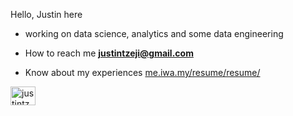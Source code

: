 Hello, Justin here

- working on data science, analytics and some data engineering

- How to reach me **justintzeji@gmail.com**

- Know about my experiences [me.iwa.my/resume/resume/](https://me.iwa.my/resume/resume/)

<p align="left">
<a href="https://linkedin.com/in/justintzeji" target="blank"><img align="center" src="https://raw.githubusercontent.com/rahuldkjain/github-profile-readme-generator/master/src/images/icons/Social/linked-in-alt.svg" alt="justintzeji" height="30" width="40" /></a>
</p>
